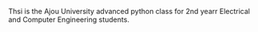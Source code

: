 Thsi is the Ajou University advanced python class for 2nd yearr Electrical and Computer Engineering students.
